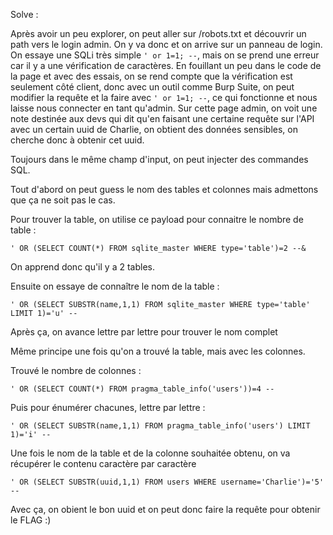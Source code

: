 Solve :

Après avoir un peu explorer, on peut aller sur /robots.txt et découvrir un path vers le login admin.
On y va donc et on arrive sur un panneau de login. On essaye une SQLi très simple ```' or 1=1; --```, mais on se prend une erreur car il y a une vérification de caractères.
En fouillant un peu dans le code de la page et avec des essais, on se rend compte que la vérification est seulement côté client, donc avec un outil comme Burp Suite, on peut modifier la requête et la faire avec ```' or 1=1; --```, ce qui fonctionne et nous laisse nous connecter en tant qu'admin.
Sur cette page admin, on voit une note destinée aux devs qui dit qu'en faisant une certaine requête sur l'API avec un certain uuid de Charlie, on obtient des données sensibles, on cherche donc à obtenir cet uuid.

Toujours dans le même champ d'input, on peut injecter des commandes SQL.

Tout d'abord on peut guess le nom des tables et colonnes mais admettons que ça ne soit pas le cas.

Pour trouver la table, on utilise ce payload pour connaitre le nombre de table :
```
' OR (SELECT COUNT(*) FROM sqlite_master WHERE type='table')=2 --&
```
On apprend donc qu'il y a 2 tables.

Ensuite on essaye de connaître le nom de la table :
```
' OR (SELECT SUBSTR(name,1,1) FROM sqlite_master WHERE type='table' LIMIT 1)='u' --
```
Après ça, on avance lettre par lettre pour trouver le nom complet

Même principe une fois qu'on a trouvé la table, mais avec les colonnes.

Trouvé le nombre de colonnes :
```
' OR (SELECT COUNT(*) FROM pragma_table_info('users'))=4 -- 
```

Puis pour énumérer chacunes, lettre par lettre :
```
' OR (SELECT SUBSTR(name,1,1) FROM pragma_table_info('users') LIMIT 1)='i' -- 
```

Une fois le nom de la table et de la colonne souhaitée obtenu, on va récupérer le contenu caractère par caractère
```
' OR (SELECT SUBSTR(uuid,1,1) FROM users WHERE username='Charlie')='5' --
```

Avec ça, on obient le bon uuid et on peut donc faire la requête pour obtenir le FLAG :)